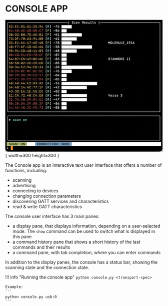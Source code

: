 CONSOLE APP
===========

![logo](../images/console_screenshot.png){ width=300 height=300 }

The Console app is an interactive text user interface that offers a number of functions, including:

  * scanning
  * advertising
  * connecting to devices
  * changing connection parameters
  * discovering GATT services and characteristics
  * read & write GATT characteristics

The console user interface has 3 main panes:

  * a display pane, that displays information, depending on a user-selected mode. The `show` command can be used to switch what is displayed in this pane
  * a command history pane that shows a short history of the last commands and their results
  * a command pane, with tab completion, where you can enter commands

In addition to the display panes, the console has a status bar, showing the scanning state and the connection state.

!!! info "Running the console app"
    ```
    python console.py <transport-spec>
    ```

    Example:
    ```
    python console.py usb:0
    ```
